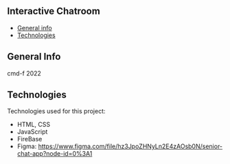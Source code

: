 ## Interactive Chatroom

-   [General info](#general-info)
-   [Technologies](#technologies)

## General Info

cmd-f 2022

## Technologies

Technologies used for this project:

-   HTML, CSS
-   JavaScript
-   FireBase
-   Figma: https://www.figma.com/file/hz3JpoZHNyLn2E4zAOsb0N/senior-chat-app?node-id=0%3A1
